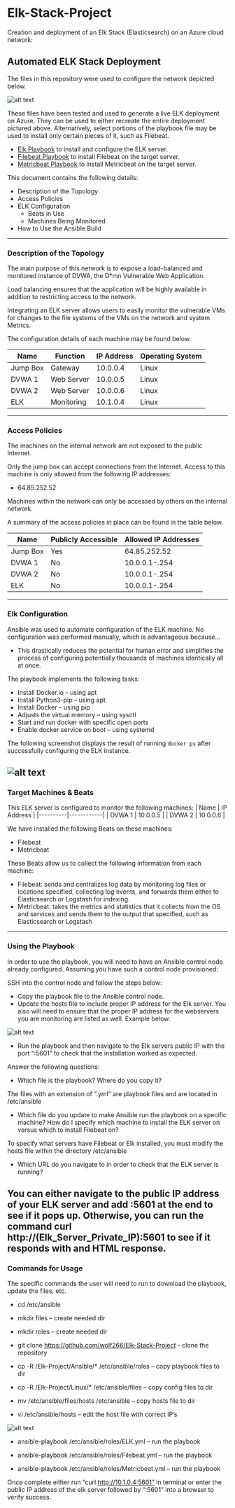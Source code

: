 # Elk-Stack-Project
Creation and deployment of an Elk Stack (Elasticsearch) on an Azure cloud network:

## Automated ELK Stack Deployment

The files in this repository were used to configure the network depicted below.

![alt text](https://github.com/wolf266/Elk-Stack-Project/blob/main/Diagrams/Project1.jpg)

These files have been tested and used to generate a live ELK deployment on Azure. They can be used to either recreate the entire deployment pictured above. Alternatively, select portions of the playbook file may be used to install only certain pieces of it, such as Filebeat.

- [Elk Playbook](https://github.com/wolf266/Elk-Stack-Project/blob/main/Ansible/ELK.yml) to install and configure the ELK server.
- [Filebeat Playbook](https://github.com/wolf266/Elk-Stack-Project/blob/main/Ansible/Filebeat.yml) to install Filebeat on the target server.
- [Metricbeat Playbook](https://github.com/wolf266/Elk-Stack-Project/blob/main/Ansible/Metricbeat.yml) to install Metricbeat on the target server.

This document contains the following details:
- Description of the Topology
- Access Policies
- ELK Configuration
  - Beats in Use
  - Machines Being Monitored
- How to Use the Ansible Build
---
### Description of the Topology

The main purpose of this network is to expose a load-balanced and monitored instance of DVWA, the D*mn Vulnerable Web Application.

Load balancing ensures that the application will be highly available in addition to restricting access to the network.

Integrating an ELK server allows users to easily monitor the vulnerable VMs for changes to the file systems of the VMs on the network and system Metrics.

The configuration details of each machine may be found below.

| Name     | Function | IP Address | Operating System |
|----------|----------|------------|------------------|
| Jump Box | Gateway  | 10.0.0.4   | Linux            |
| DVWA 1   |Web Server| 10.0.0.5   | Linux            |
| DVWA 2   |Web Server| 10.0.0.6   | Linux            |
| ELK      |Monitoring| 10.1.0.4   | Linux            |
---
### Access Policies

The machines on the internal network are not exposed to the public Internet. 

Only the jump box can accept connections from the Internet. Access to this machine is only allowed from the following IP addresses: 
- 64.85.252.52

Machines within the network can only be accessed by others on the internal network.

A summary of the access policies in place can be found in the table below.

| Name     | Publicly Accessible | Allowed IP Addresses |
|----------|---------------------|----------------------|
| Jump Box | Yes                 | 64.85.252.52         |
| DVWA 1   | No                  | 10.0.0.1-.254        |
| DVWA 2   | No                  | 10.0.0.1-.254        |
| ELK      | No                  | 10.0.0.1-.254        |
---
### Elk Configuration

Ansible was used to automate configuration of the ELK machine. No configuration was performed manually, which is advantageous because...
- This drastically reduces the potential for human error and simplifies the process of configuring potentially thousands of machines identically all at once.

The playbook implements the following tasks:
- Install Docker.io – using apt
- Install Python3-pip – using apt
- Install Docker – using pip
- Adjusts the virtual memory – using sysctl
- Start and run docker with specific open ports
- Enable docker service on boot – using systemd

The following screenshot displays the result of running `docker ps` after successfully configuring the ELK instance.

![alt text](https://github.com/wolf266/Elk-Stack-Project/blob/main/Images/ELk.jpg)
---
### Target Machines & Beats
This ELK server is configured to monitor the following machines:
| Name     | IP Address |
|----------|------------|
| DVWA 1   | 10.0.0.5   |
| DVWA 2   | 10.0.0.6   |

We have installed the following Beats on these machines:
- Filebeat
- Metricbeat

These Beats allow us to collect the following information from each machine:
- Filebeat: sends and centralizes log data by monitoring log files or locations specified, collecting log events, and forwards them either to Elasticsearch or Logstash for indexing.
- Metricbeat: takes the metrics and statistics that it collects from the OS and services and sends them to the output that specified, such as Elasticsearch or Logstash
---
### Using the Playbook
In order to use the playbook, you will need to have an Ansible control node already configured. Assuming you have such a control node provisioned: 

SSH into the control node and follow the steps below:
- Copy the playbook file to the Ansible control node.
- Update the hosts file to include proper IP address for the Elk server.  You also will need to ensure that the proper IP address for the webservers you are monitoring are listed as well.  Example below.

![alt text](https://github.com/wolf266/Elk-Stack-Project/blob/main/Images/hosts.jpg "Example proprties")

- Run the playbook and then navigate to the Elk servers public IP with the port “:5601” to check that the installation worked as expected.

Answer the following questions:
- Which file is the playbook? Where do you copy it?

The files with an extension of “.yml” are playbook files and are located in /etc/ansible

- Which file do you update to make Ansible run the playbook on a specific machine? How do I specify which machine to install the ELK server on versus which to install Filebeat on?

To specify what servers have Filebeat or Elk installed, you must modify the hosts file within the directory /etc/ansible

- Which URL do you navigate to in order to check that the ELK server is running?

You can either navigate to the public IP address of your ELK server and add :5601 at the end to see if it pops up.  Otherwise, you can run the command curl http://(Elk_Server_Private_IP):5601 to see if it responds with and HTML response.
---
### Commands for Usage
The specific commands the user will need to run to download the playbook, update the files, etc.

- cd /etc/ansible

- mkdir files – create needed dir
- mkdir roles – create needed dir

- git clone https://github.com/wolf266/Elk-Stack-Project - clone the repository

- cp -R /Elk-Project/Ansible/* /etc/ansible/roles – copy playbook files to dir

- cp -R /Elk-Project/Linux/* /etc/ansible/files – copy config files to dir

- mv /etc/ansible/files/hosts /etc/ansible – copy hosts file to dir

- vi /etc/ansible/hosts – edit the host file with correct IP’s

![alt text](https://github.com/wolf266/Elk-Stack-Project/blob/main/Images/hosts.jpg "Example proprties")

- ansible-playbook /etc/ansible/roles/ELK.yml – run the playbook

- ansible-playbook /etc/ansible/roles/Filebeat.yml – run the playbook

- ansible-playbook /etc/ansible/roles/Metricbeat.yml – run the playbook

Once complete either run “curl http://10.1.0.4:5601” in terminal or enter the public IP address of the elk server followed by “:5601” into a browser to verify success.
